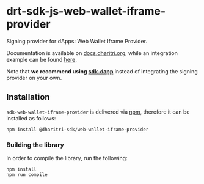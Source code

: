 # drt-sdk-js-web-wallet-iframe-provider

Signing provider for dApps: Web Wallet Iframe Provider. 

Documentation is available on [docs.dharitri.org](https://docs.dharitri.org/sdk-and-tools/sdk-js/sdk-js-signing-providers), while an integration example can be found [here](https://github.com/DharitriOne/drt-sdk-js-examples/tree/main/signing-providers).

Note that **we recommend using [sdk-dapp](https://github.com/DharitriOne/drt-sdk-dapp)** instead of integrating the signing provider on your own.

## Installation

`sdk-web-wallet-iframe-provider` is delivered via [npm](https://www.npmjs.com/package/@dharitri-sdk/web-wallet-iframe-provider), therefore it can be installed as follows:

```
npm install @dharitri-sdk/web-wallet-iframe-provider
```

### Building the library

In order to compile the library, run the following:

```
npm install
npm run compile
```
